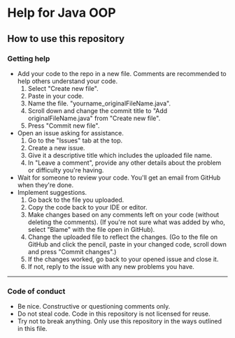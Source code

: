 # Help for Java OOP

## How to use this repository

### Getting help

- Add your code to the repo in a new file. Comments are recommended to help others understand your code.
  1. Select "Create new file".
  2. Paste in your code.
  3. Name the file. "yourname_originalFileName.java".
  4. Scroll down and change the commit title to "Add originalFileName.java" from "Create new file".
  5. Press "Commit new file".
- Open an issue asking for assistance.
  1. Go to the "Issues" tab at the top.
  2. Create a new issue.
  3. Give it a descriptive title which includes the uploaded file name.
  4. In "Leave a comment", provide any other details about the problem or difficulty you're having.
- Wait for someone to review your code. You'll get an email from GitHub when they're done.
- Implement suggestions.
  1. Go back to the file you uploaded.
  2. Copy the code back to your IDE or editor.
  3. Make changes based on any comments left on your code (without deleting the comments). (If you're not sure what was added by who, select "Blame" with the file open in GitHub).
  4. Change the uploaded file to reflect the changes. (Go to the file on GitHub and click the pencil, paste in your changed code, scroll down and press "Commit changes".)
  5. If the changes worked, go back to your opened issue and close it.
  6. If not, reply to the issue with any new problems you have.

---

### Code of conduct
- Be nice. Constructive or questioning comments only.
- Do not steal code. Code in this repository is not licensed for reuse. 
- Try not to break anything. Only use this repository in the ways outlined in this file.
